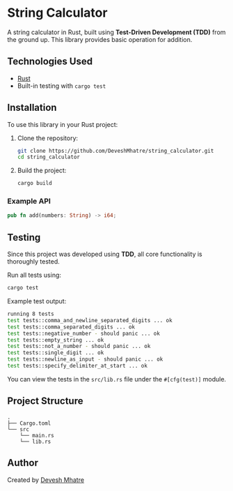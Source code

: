# String Calculator

A string calculator in Rust, built using **Test-Driven Development (TDD)** from the ground up. This library provides basic operation for addition.

## Technologies Used

- [Rust](https://www.rust-lang.org/)
- Built-in testing with `cargo test`

## Installation

To use this library in your Rust project:

1. Clone the repository:

   ```bash
   git clone https://github.com/DeveshMhatre/string_calculator.git
   cd string_calculator
   ```

2. Build the project:
   ```bash
   cargo build
   ```

### Example API

```rust
pub fn add(numbers: String) -> i64;
```

## Testing

Since this project was developed using **TDD**, all core functionality is thoroughly tested.

Run all tests using:

```bash
cargo test
```

Example test output:

```bash
running 8 tests
test tests::comma_and_newline_separated_digits ... ok
test tests::comma_separated_digits ... ok
test tests::negative_number - should panic ... ok
test tests::empty_string ... ok
test tests::not_a_number - should panic ... ok
test tests::single_digit ... ok
test tests::newline_as_input - should panic ... ok
test tests::specify_delimiter_at_start ... ok
```

You can view the tests in the `src/lib.rs` file under the `#[cfg(test)]` module.

## Project Structure

```
.
├── Cargo.toml
└── src
    └── main.rs
    └── lib.rs
```

## Author

Created by [Devesh Mhatre](https://github.com/DeveshMhatre)
